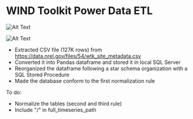 # WIND Toolkit Power Data ETL

![Alt Text](https://i.imgur.com/EeBYJh5.png)

![Alt Text](https://i.imgur.com/9dMrR1B.png)

- Extracted CSV file (127K rows) from https://data.nrel.gov/files/54/wtk_site_metadata.csv
- Converted it into Pandas dataframe and stored it in local SQL Server
- Reorganized the dataframe following a star schema organization with a SQL Stored Procedure
- Made the database conform to the first normalization rule

To do: 
- Normalize the tables (second and third rule)
- Include "/" in full_timeseries_path
